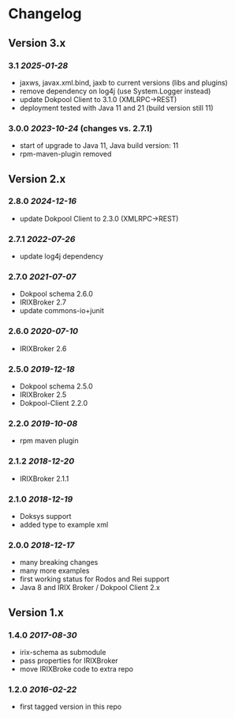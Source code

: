 # Changelog

## Version 3.x

### 3.1 *2025-01-28*

 - jaxws, javax.xml.bind, jaxb to current versions (libs and plugins)
 - remove dependency on log4j (use System.Logger instead)
 - update Dokpool Client to 3.1.0 (XMLRPC->REST)
 - deployment tested with Java 11 and 21 (build version still 11)

### 3.0.0 *2023-10-24* (changes vs. 2.7.1)

 - start of upgrade to Java 11, Java build version: 11
 - rpm-maven-plugin removed

## Version 2.x

### 2.8.0 *2024-12-16*

 - update Dokpool Client to 2.3.0 (XMLRPC->REST)

### 2.7.1 *2022-07-26*

 - update log4j dependency

### 2.7.0 *2021-07-07*

 - Dokpool schema 2.6.0
 - IRIXBroker 2.7
 - update commons-io+junit

### 2.6.0 *2020-07-10*

 - IRIXBroker 2.6


### 2.5.0 *2019-12-18*

 - Dokpool schema 2.5.0
 - IRIXBroker 2.5
 - Dokpool-Client 2.2.0

### 2.2.0 *2019-10-08*

 - rpm maven plugin

### 2.1.2 *2018-12-20*

 - IRIXBroker 2.1.1

### 2.1.0 *2018-12-19*

 - Doksys support
 - added type to example xml

### 2.0.0 *2018-12-17*

 - many breaking changes
 - many more examples
 - first working status for Rodos and Rei support
 - Java 8 and IRIX Broker / Dokpool Client 2.x

## Version 1.x

### 1.4.0 *2017-08-30*

 - irix-schema as submodule
 - pass properties for IRIXBroker
 - move IRIXBroke code to extra repo

### 1.2.0 *2016-02-22*

 - first tagged version in this repo
